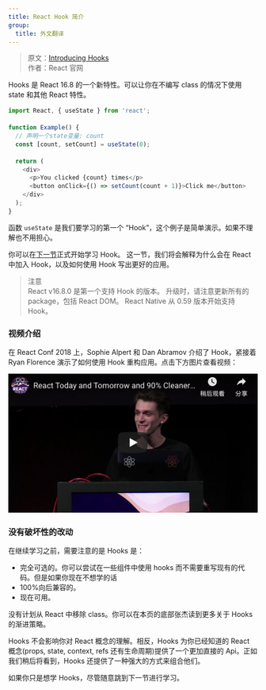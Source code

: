 ```yaml
---
title: React Hook 简介
group:
  title: 外文翻译
---
```


> 原文：[Introducing Hooks](https://reactjs.org/docs/hooks-intro.html)  
> 作者：React 官网

Hooks 是 React 16.8 的一个新特性。可以让你在不编写 class 的情况下使用 state 和其他 React 特性。

```js
import React, { useState } from 'react';

function Example() {
  // 声明一个state变量: count
  const [count, setCount] = useState(0);

  return (
    <div>
      <p>You clicked {count} times</p>
      <button onClick={() => setCount(count + 1)}>Click me</button>
    </div>
  );
}
```

函数 `useState` 是我们要学习的第一个 “Hook”，这个例子是简单演示。如果不理解也不用担心。

你可以在[下一节]()正式开始学习 Hook。 这一节，我们将会解释为什么会在 React 中加入 Hook，以及如何使用 Hook 写出更好的应用。

> 注意  
> React v16.8.0 是第一个支持 Hook 的版本。 升级时，请注意更新所有的 package，包括 React DOM。 React Native 从 0.59 版本开始支持 Hook。

### 视频介绍

在 React Conf 2018 上，Sophie Alpert 和 Dan Abramov 介绍了 Hook，紧接着 Ryan Florence 演示了如何使用 Hook 重构应用。点击下方图片查看视频：

[![](https://raw.githubusercontent.com/dream-approaching/pictureMaps/master/img/20200117162700.png)](https://www.youtube.com/watch?v=dpw9EHDh2bM&feature=youtu.be)

### 没有破坏性的改动

在继续学习之前，需要注意的是 Hooks 是：

- 完全可选的。你可以尝试在一些组件中使用 hooks 而不需要重写现有的代码。但是如果你现在不想学的话
- 100%向后兼容的。
- 现在可用。

没有计划从 React 中移除 class。你可以在本页的底部张杰读到更多关于 Hooks 的渐进策略。

Hooks 不会影响你对 React 概念的理解。相反，Hooks 为你已经知道的 React 概念(props, state, context, refs 还有生命周期)提供了一个更加直接的 Api。正如我们稍后将看到，Hooks 还提供了一种强大的方式来组合他们。

如果你只是想学 Hooks，尽管随意跳到下一节进行学习。
